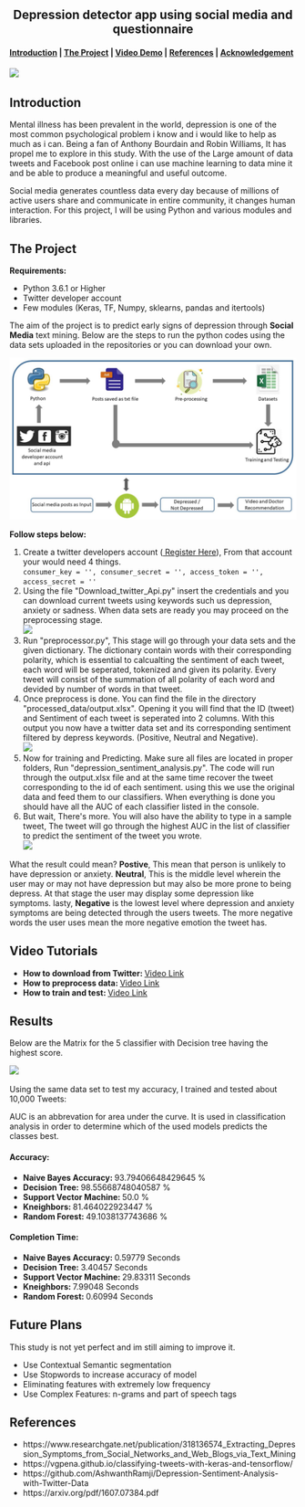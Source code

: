 
<center><h2>Depression detector app using social media and questionnaire</h2></center>

<h4><a href="#introduction">Introduction</a> | <a href="#project">The Project</a> | <a href="#vd">Video Demo</a> | <a href="#reference">References</a> | <a href="#acknowledgement">Acknowledgement</a></h4>

<img src="https://news.berkeley.edu/wp-content/uploads/2019/10/depressionBW750px.jpg" />


<h2 id="introduction">Introduction </h2>

<p>Mental illness has been prevalent in the world, depression is one of the most common psychological problem i know and i would like to help as much as i can. Being a fan of Anthony Bourdain and Robin Williams, It has propel me to explore in this study. With the use of the Large amount of data tweets and Facebook post online i can use machine learning to data mine it and be able to produce a meaningful and useful outcome.</p><p>Social media generates countless data every day because of millions of active users share and communicate in entire
community, it changes human interaction. For this project, I will be using Python and various modules and libraries.</p>


<h2 id="project">The Project</h2>

<strong>Requirements:</strong>
<p>
	<ul>
		<li>Python 3.6.1 or Higher</li>
		<li>Twitter developer account</li>
		<li>Few modules (Keras, TF, Numpy, sklearns, pandas and itertools)</li>
	</ul>
</p>

<p>The aim of the project is to predict early signs of depression through <strong>Social Media</strong> text mining. Below are the steps to run the python codes using the data sets uploaded in the repositories or you can download your own.</p>

<img src="flowchart.jpg"/>
<p><strong>Follow steps below:</strong></p>

<ol>
	<li>Create a twitter developers account (<a href="https://developer.twitter.com/" target="_new"> Register Here</a>), From that account your would need 4 things.
	</li>
	<code>consumer_key = '', consumer_secret = '', access_token = '', access_secret = ''</code>
	<li>Using the file "Download_twitter_Api.py" insert the credentials and you can download current tweets using keywords such us depression, anxiety or sadness. When data sets are ready you may proceed on the preprocessing stage. 
	<br>
    <img src="https://i.ibb.co/M19tdrd/cc.png" />
	</li>
	<li>Run "preprocessor.py", This stage will go through your data sets and the given dictionary. The dictionary contain words with their corresponding polarity, which is essential to calcualting the sentiment of each tweet, each word will be seperated, tokenized and given its polarity. Every tweet will consist of the summation of all polarity of each word and devided by number of words in that tweet.</li>
	<li>Once preprocess is done. You can find the file in the directory "processed_data/output.xlsx". Opening it you will find that the ID (tweet) and Sentiment of each tweet is seperated into 2 columns. With this output you now have a twitter data set and its corresponding sentiment filtered by depress keywords. (Positive, Neutral and Negative).</li>
	<img src="https://i.ibb.co/NsvFqxm/dd.png" />
	<li>Now for training and Predicting. Make sure all files are located in proper folders, Run "depression_sentiment_analysis.py". The code will run through the output.xlsx file and at the same time recover the tweet corresponding to the id of each sentiment. using this we use the original data and feed them to our classifiers. When everything is done you should have all the AUC of each classifier listed in the console.</li>
	<li>But wait, There's more. You will also have the ability to type in a sample tweet, The tweet will go through the highest AUC in the list of classifier to predict the sentiment of the tweet you wrote.</li>
	<img src="https://i.ibb.co/72F8Vjq/ee.png" />
</ol>

<p>
	What the result could mean? <strong>Postive</strong>, This mean that person is unlikely to have depression or anxiety. <strong>Neutral</strong>, This is the middle level wherein the user may or may not have depression but may also be more prone to being depress. At that stage the user may display some depression like symptoms. lasty, <strong>Negative</strong> is the lowest level where depression and anxiety symptoms are being detected through the users tweets. The more negative words the user uses mean the more negative emotion the tweet has.
</p>



<h2 id="vd">Video Tutorials</h2>
<ul>
	<li><strong>How to download from Twitter: </strong><a href="http://recordit.co/lptv75TqDV">Video Link</a></li>
	<li><strong>How to preprocess data: </strong><a href="http://recordit.co/Y4YSvAokAN">Video Link</a></li>
	<li><strong>How to train and test: </strong><a href="http://recordit.co/eh42r6uAI0">Video Link</a></li>
</ul>

<h2>Results</h2>

Below are the Matrix for the 5 classifier with Decision tree having the highest score.

<img src="https://i.ibb.co/4WTHVGC/ff.png">


Using the same data set to test my accuracy, I trained and tested about 10,000 Tweets:
<p>AUC is an abbrevation for area under the curve. It is used in classification analysis in order to determine which of the used models predicts the classes best.</p>

<h4>Accuracy: </h4>
<ul>
	<li><strong>Naive Bayes  Accuracy: </strong>93.79406648429645 %</li>
	<li><strong>Decision Tree: </strong>98.55668748040587 %</li>
	<li><strong>Support Vector Machine: </strong>50.0 %</li>
	<li><strong>Kneighbors: </strong>81.464022923447 %</li>
	<li><strong>Random Forest: </strong>49.1038137743686 %</li>
</ul>

<h4>Completion Time: </h4>
<ul>
	<li><strong>Naive Bayes  Accuracy: </strong>0.59779 Seconds</li>
	<li><strong>Decision Tree: </strong>3.40457 Seconds</li>
	<li><strong>Support Vector Machine: </strong>29.83311 Seconds</li>
	<li><strong>Kneighbors: </strong>7.99048 Seconds</li>
	<li><strong>Random Forest: </strong>0.60994 Seconds</li>
</ul>


<h2>Future Plans</h2>
<p>This study is not yet perfect and im still aiming to improve it.</p>

<ul>
	<li>Use Contextual Semantic segmentation</li>
	<li>Use Stopwords to increase accuracy of model</li>
	<li>Eliminating features with extremely low frequency</li>
	<li>Use Complex Features: n-grams and part of speech tags</li>
</ul>

<h2 id="reference">References</h2>

<ul>
	<li>https://www.researchgate.net/publication/318136574_Extracting_Depression_Symptoms_from_Social_Networks_and_Web_Blogs_via_Text_Mining</li>
	<li>https://vgpena.github.io/classifying-tweets-with-keras-and-tensorflow/</li>
	<li>https://github.com/AshwanthRamji/Depression-Sentiment-Analysis-with-Twitter-Data</li>
	<li>https://arxiv.org/pdf/1607.07384.pdf</li>
</ul>



